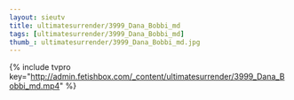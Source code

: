 ```yaml
--- 
layout: sieutv
title: ultimatesurrender/3999_Dana_Bobbi_md
tags: [ultimatesurrender/3999_Dana_Bobbi_md]
thumb_: ultimatesurrender/3999_Dana_Bobbi_md.jpg
---
```

{% include tvpro key="http://admin.fetishbox.com/_content/ultimatesurrender/3999_Dana_Bobbi_md.mp4" %} 
